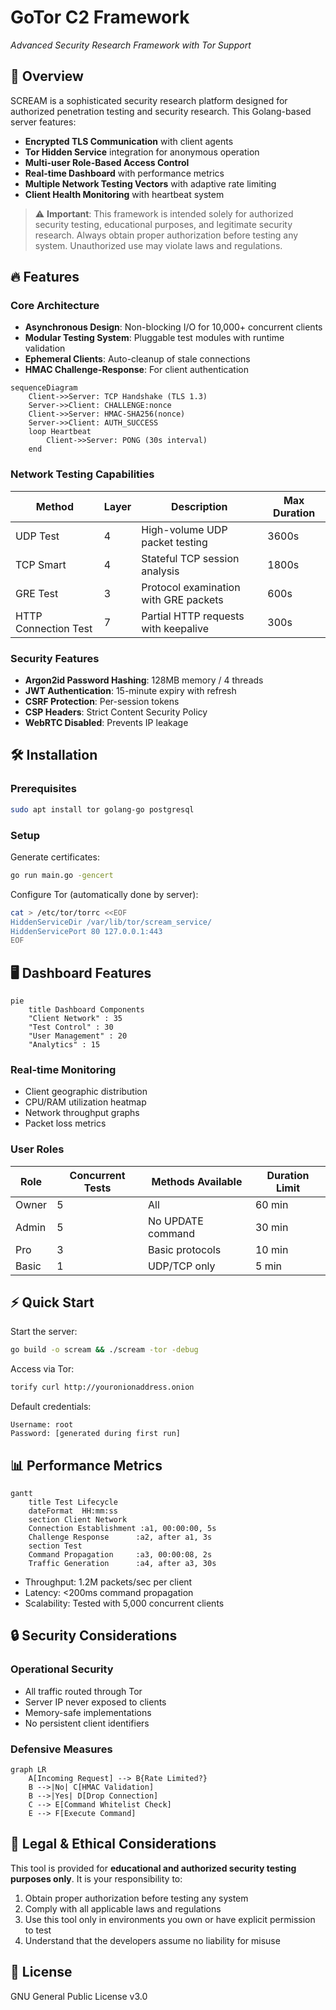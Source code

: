 # GoTor C2 Framework

*Advanced Security Research Framework with Tor Support*

## 📌 Overview

SCREAM is a sophisticated security research platform designed for authorized penetration testing and security research. This Golang-based server features:

- **Encrypted TLS Communication** with client agents
- **Tor Hidden Service** integration for anonymous operation
- **Multi-user Role-Based Access Control**
- **Real-time Dashboard** with performance metrics
- **Multiple Network Testing Vectors** with adaptive rate limiting
- **Client Health Monitoring** with heartbeat system

> ⚠️ **Important**: This framework is intended solely for authorized security testing, educational purposes, and legitimate security research. Always obtain proper authorization before testing any system. Unauthorized use may violate laws and regulations.

## 🔥 Features

### Core Architecture

- **Asynchronous Design**: Non-blocking I/O for 10,000+ concurrent clients
- **Modular Testing System**: Pluggable test modules with runtime validation
- **Ephemeral Clients**: Auto-cleanup of stale connections
- **HMAC Challenge-Response**: For client authentication

```mermaid
sequenceDiagram
    Client->>Server: TCP Handshake (TLS 1.3)
    Server->>Client: CHALLENGE:nonce
    Client->>Server: HMAC-SHA256(nonce)
    Server->>Client: AUTH_SUCCESS
    loop Heartbeat
        Client->>Server: PONG (30s interval)
    end
```

### Network Testing Capabilities

| Method | Layer | Description | Max Duration |
|--------|-------|-------------|--------------|
| UDP Test | 4 | High-volume UDP packet testing | 3600s |
| TCP Smart | 4 | Stateful TCP session analysis | 1800s |
| GRE Test | 3 | Protocol examination with GRE packets | 600s |
| HTTP Connection Test | 7 | Partial HTTP requests with keepalive | 300s |

### Security Features

- **Argon2id Password Hashing**: 128MB memory / 4 threads
- **JWT Authentication**: 15-minute expiry with refresh
- **CSRF Protection**: Per-session tokens
- **CSP Headers**: Strict Content Security Policy
- **WebRTC Disabled**: Prevents IP leakage

## 🛠️ Installation

### Prerequisites

```bash
sudo apt install tor golang-go postgresql
```

### Setup

Generate certificates:
```bash
go run main.go -gencert
```

Configure Tor (automatically done by server):
```bash
cat > /etc/tor/torrc <<EOF
HiddenServiceDir /var/lib/tor/scream_service/
HiddenServicePort 80 127.0.0.1:443
EOF
```

## 🖥️ Dashboard Features

```mermaid
pie
    title Dashboard Components
    "Client Network" : 35
    "Test Control" : 30
    "User Management" : 20
    "Analytics" : 15
```

### Real-time Monitoring

- Client geographic distribution
- CPU/RAM utilization heatmap
- Network throughput graphs
- Packet loss metrics

### User Roles

| Role | Concurrent Tests | Methods Available | Duration Limit |
|------|-----------------|-------------------|---------------|
| Owner | 5 | All | 60 min |
| Admin | 5 | No UPDATE command | 30 min |
| Pro | 3 | Basic protocols | 10 min |
| Basic | 1 | UDP/TCP only | 5 min |

## ⚡ Quick Start

Start the server:
```bash
go build -o scream && ./scream -tor -debug
```

Access via Tor:
```bash
torify curl http://youronionaddress.onion
```

Default credentials:
```
Username: root
Password: [generated during first run]
```

## 📊 Performance Metrics

```mermaid
gantt
    title Test Lifecycle
    dateFormat  HH:mm:ss
    section Client Network
    Connection Establishment :a1, 00:00:00, 5s
    Challenge Response      :a2, after a1, 3s
    section Test
    Command Propagation     :a3, 00:00:08, 2s
    Traffic Generation      :a4, after a3, 30s
```

- Throughput: 1.2M packets/sec per client
- Latency: <200ms command propagation
- Scalability: Tested with 5,000 concurrent clients

## 🔒 Security Considerations

### Operational Security

- All traffic routed through Tor
- Server IP never exposed to clients
- Memory-safe implementations
- No persistent client identifiers

### Defensive Measures

```mermaid
graph LR
    A[Incoming Request] --> B{Rate Limited?}
    B -->|No| C[HMAC Validation]
    B -->|Yes| D[Drop Connection]
    C --> E[Command Whitelist Check]
    E --> F[Execute Command]
```

## 🚨 Legal & Ethical Considerations

This tool is provided for **educational and authorized security testing purposes only**. It is your responsibility to:

1. Obtain proper authorization before testing any system
2. Comply with all applicable laws and regulations
3. Use this tool only in environments you own or have explicit permission to test
4. Understand that the developers assume no liability for misuse

## 📜 License

GNU General Public License v3.0
